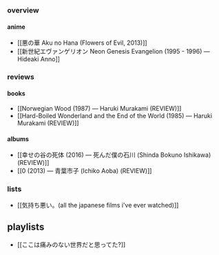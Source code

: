 ### overview
#### anime
- [[悪の華 Aku no Hana (Flowers of Evil, 2013)]] 
- [[新世紀エヴァンゲリオン Neon Genesis Evangelion (1995 - 1996) — Hideaki Anno]]
### reviews
#### books
- [[Norwegian Wood (1987) — Haruki Murakami (REVIEW)]]
- [[Hard-Boiled Wonderland and the End of the World (1985) — Haruki Murakami (REVIEW)]]
#### albums
- [[幸せの谷の死体 (2016) — 死んだ僕の石川 (Shinda Bokuno Ishikawa) (REVIEW)]]
- [[0 (2013) — 青葉市子 (Ichiko Aoba) (REVIEW)]]
### lists
- [[気持ち悪い。(all the japanese films i've ever watched)]]
## playlists
- [[ここは痛みのない世界だと思ってた?]]